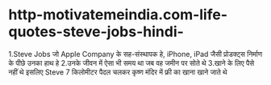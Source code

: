 # http-motivatemeindia.com-life-quotes-steve-jobs-hindi-
1.Steve Jobs जो Apple Company के सह-संस्थापक हे, iPhone, iPad जैसी प्रोडक्ट्स निर्माण के पीछे उनका हाथ हे 2.उनके जीवन में ऐसा भी समय था जब वह जमीन पर सोते थे  3.खाने के लिए पैसे नहीं थे इसलिए Steve 7 किलोमीटर पैदल चलकर कृष्ण मंदिर में फ्री का खाना खाने जाते थे 
